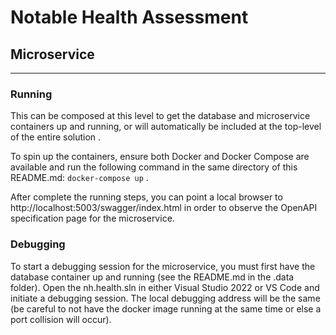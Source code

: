 # Notable Health Assessment
## Microservice
---

### Running
This can be composed at this level to get the database and microservice containers up and running, or will automatically be included at the top-level of the entire solution .

To spin up the containers, ensure both Docker and Docker Compose are available and run the following command in the same directory of this README.md: `docker-compose up` .

After complete the running steps, you can point a local browser to http://localhost:5003/swagger/index.html in order to observe the OpenAPI specification page for the microservice.

### Debugging
To start a debugging session for the microservice, you must first have the database container up and running (see the README.md in the .data folder). Open the nh.health.sln in either Visual Studio 2022 or VS Code and initiate a debugging session. The local debugging address will be the same (be careful to not have the docker image running at the same time or else a port collision will occur).